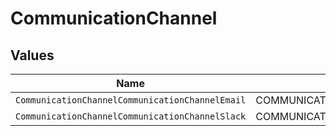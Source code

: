 # CommunicationChannel


## Values

| Name                                            | Value                                           |
| ----------------------------------------------- | ----------------------------------------------- |
| `CommunicationChannelCommunicationChannelEmail` | COMMUNICATION_CHANNEL_EMAIL                     |
| `CommunicationChannelCommunicationChannelSlack` | COMMUNICATION_CHANNEL_SLACK                     |